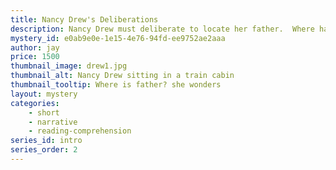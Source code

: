 ```yaml
---
title: Nancy Drew's Deliberations
description: Nancy Drew must deliberate to locate her father.  Where has he gone?
mystery_id: e0ab9e0e-1e15-4e76-94fd-ee9752ae2aaa
author: jay
price: 1500
thumbnail_image: drew1.jpg
thumbnail_alt: Nancy Drew sitting in a train cabin
thumbnail_tooltip: Where is father? she wonders
layout: mystery 
categories:
    - short
    - narrative
    - reading-comprehension
series_id: intro
series_order: 2
---
```


